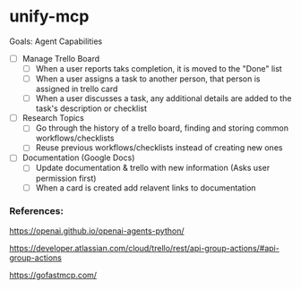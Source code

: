 # unify-mcp

Goals:
Agent Capabilities
 - [ ] Manage Trello Board
    - [ ] When a user reports taks completion, it is moved to the "Done" list
    - [ ] When a user assigns a task to another person, that person is assigned in trello card
    - [ ] When a user discusses a task, any additional details are added to the task's description or checklist
 - [ ] Research Topics
    - [ ] Go through the history of a trello board, finding and storing common workflows/checklists
    - [ ] Reuse previous workflows/checklists instead of creating new ones
 - [ ] Documentation (Google Docs)
    - [ ] Update documentation & trello with new information (Asks user permission first)
    - [ ] When a card is created add relavent links to documentation

### References:

https://openai.github.io/openai-agents-python/

https://developer.atlassian.com/cloud/trello/rest/api-group-actions/#api-group-actions

https://gofastmcp.com/
